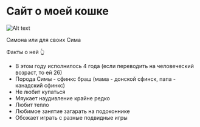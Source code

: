 # Сайт о моей кошке

![Alt text](image.png)

Симона или для своих Сима

Факты о ней 👆

- В этом году исполнилось 4 года (если переводить на человеческий возраст, то ей 26)
- Порода Симы - сфинкс браш (мама - донской сфинск, папа - канадский сфинкс)
- Не любит купаться
- Мяукает наудивление крайне редко
- Любит тепло
- Любимое занятие загарать на подоконнике 
- Обожает играть с разные подвидные игры
